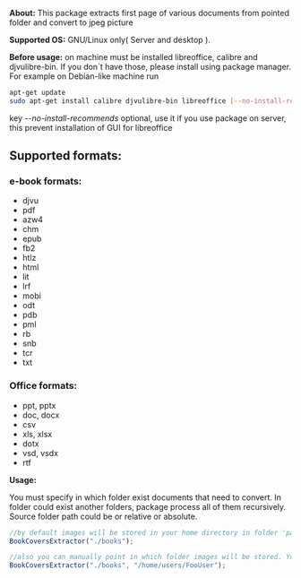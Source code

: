 **About:** This package extracts first page of various documents from pointed folder and convert to jpeg picture

**Supported OS:** GNU/Linux only( Server and desktop ).

**Before usage:** on machine must be installed libreoffice, calibre and djvulibre-bin. If you don`t have
those, please install using package manager. For example on Debian-like machine run

```bash
apt-get update
sudo apt-get install calibre djvulibre-bin libreoffice [--no-install-recommends]
```

key *--no-install-recommends* optional, use it if you use package on server, this prevent installation of GUI for libreoffice

## Supported formats:

### e-book formats:
- djvu
- pdf
- azw4
- chm
- epub
- fb2
- htlz
- html
- lit
- lrf
- mobi
- odt
- pdb
- pml
- rb
- snb
- tcr
- txt

### Office formats:
- ppt, pptx
- doc, docx
- csv
- xls, xlsx
- dotx
- vsd, vsdx
- rtf

**Usage:**

You must specify in which folder exist documents that need to convert. In folder could exist another folders, package process all of them recursively. Source folder path could be or relative or absolute.

```javascript
//by default images will be stored in your home directory in folder 'paperbacks'
BookCoversExtractor("./books");

//also you can manually point in which folder images will be stored. You can use as absolute as relative paths. If folder don`t exist, it will be created.
BookCoversExtractor("./books", "/home/users/FooUser");
```